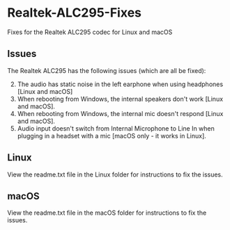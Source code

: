 # Realtek-ALC295-Fixes
Fixes for the Realtek ALC295 codec for Linux and macOS

## Issues

The Realtek ALC295 has the following issues (which are all be fixed):

2. The audio has static noise in the left earphone when using headphones [Linux and macOS]
3. When rebooting from Windows, the internal speakers don't work [Linux and macOS].
4. When rebooting from Windows, the internal mic doesn't respond [Linux and macOS].
4.  Audio input doesn't switch from Internal Microphone to Line In when plugging in a headset with a mic [macOS only - it works in Linux].



## Linux

View the readme.txt file in the Linux folder for instructions to fix the issues.



## macOS

View the readme.txt file in the macOS folder for instructions to fix the issues.